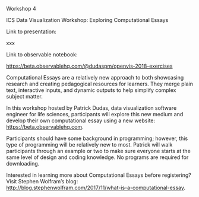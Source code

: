 Workshop 4

ICS Data Visualization Workshop: Exploring Computational Essays

Link to presentation:

xxx

Link to observable notebook:

https://beta.observablehq.com/@dudaspm/openvis-2018-exercises

Computational Essays are a relatively new approach to both showcasing research and creating pedagogical resources for learners. They merge plain text, interactive inputs, and dynamic outputs to help simplify complex subject matter.

In this workshop hosted by Patrick Dudas, data visualization software engineer for life sciences, participants will explore this new medium and develop their own computational essay using a new website: https://beta.observablehq.com.

Participants should have some background in programming; however, this type of programming will be relatively new to most. Patrick will walk participants through an example or two to make sure everyone starts at the same level of design and coding knowledge. No programs are required for downloading.

Interested in learning more about Computational Essays before registering? Visit Stephen Wolfram’s blog: http://blog.stephenwolfram.com/2017/11/what-is-a-computational-essay.
